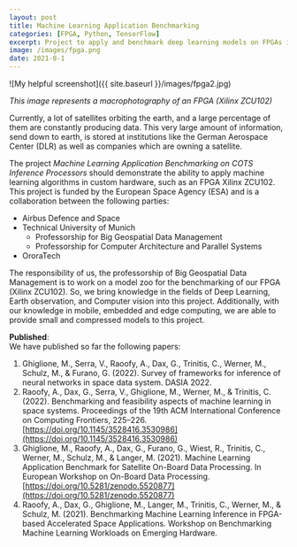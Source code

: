 ```yaml
---
layout: post
title: Machine Learning Application Benchmarking
categories: [FPGA, Python, TensorFlow]
excerpt: Project to apply and benchmark deep learning models on FPGAs in the field of remote sensing using TensorFlow and VitisAI. This project is funded by the European Space Agency (ESA) and is a collaboration between the Technical University of Munich, Airbus, and OroraTech.
image: /images/fpga.png
date: 2021-8-1
---
```


![My helpful screenshot]({{ site.baseurl }}/images/fpga2.jpg)

*This image represents a macrophotography of an FPGA (Xilinx ZCU102)*

Currently, a lot of satellites orbiting the earth, and a large percentage of them are constantly producing data. This very large amount of information, send down to earth, is stored at institutions like the German Aerospace Center (DLR) as well as companies which are owning a satellite.

The project *Machine Learning Application Benchmarking on COTS Inference Processors* should demonstrate the ability to apply machine learning algorithms in custom hardware, such as an FPGA Xilinx ZCU102. This project is funded by the European Space Agency (ESA) and is a collaboration between the following parties:
 

* Airbus Defence and Space
* Technical University of Munich
  * Professorship for Big Geospatial Data Management
  *	Professorship for Computer Architecture and Parallel Systems
* OroraTech

The responsibility of us, the professorship of Big Geospatial Data Management is to work on a model zoo for the benchmarking of our FPGA (Xilinx ZCU102). So, we bring knowledge in the fields of Deep Learning, Earth observation, and Computer vision into this project. Additionally, with our knowledge in mobile, embedded and edge computing, we are able to provide small and compressed models to this project.

**Published**: <br/>
We have published so far the following papers:
1. Ghiglione, M., Serra, V., Raoofy, A., Dax, G., Trinitis, C., Werner, M., Schulz, M., & Furano, G. (2022). Survey of frameworks for inference of neural networks in space data system. DASIA 2022. 
2. Raoofy, A., Dax, G., Serra, V., Ghiglione, M., Werner, M., & Trinitis, C. (2022). Benchmarking and feasibility aspects of machine learning in space systems. Proceedings of the 19th ACM International Conference on Computing Frontiers, 225–226. [https://doi.org/10.1145/3528416.3530986](https://doi.org/10.1145/3528416.3530986)
3. Ghiglione, M., Raoofy, A., Dax, G., Furano, G., Wiest, R., Trinitis, C., Werner, M., Schulz, M., & Langer, M. (2021). Machine Learning Application Benchmark for Satellite On-Board Data Processing. In European Workshop on On-Board Data Processing. [https://doi.org/10.5281/zenodo.5520877](https://doi.org/10.5281/zenodo.5520877)
4. Raoofy, A., Dax, G., Ghiglione, M., Langer, M., Trinitis, C., Werner, M., & Schulz, M. (2021). Benchmarking Machine Learning Inference in FPGA-based Accelerated Space Applications. Workshop on Benchmarking Machine Learning Workloads on Emerging Hardware.